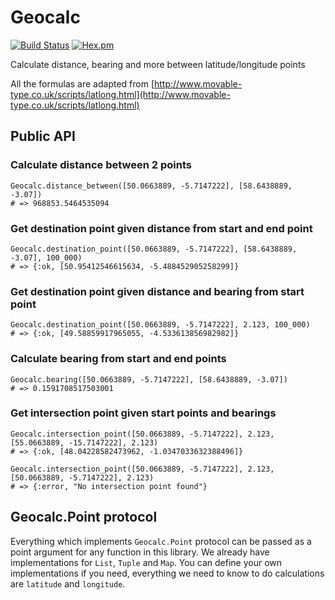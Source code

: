# Geocalc

[![Build Status](https://travis-ci.org/yltsrc/geocalc.svg?branch=master)](https://travis-ci.org/yltsrc/geocalc)
[![Hex.pm](https://img.shields.io/hexpm/v/geocalc.svg?style=flat-square)](https://hex.pm/packages/geocalc)


Calculate distance, bearing and more between latitude/longitude points

All the formulas are adapted from
[http://www.movable-type.co.uk/scripts/latlong.html](http://www.movable-type.co.uk/scripts/latlong.html)

## Public API

### Calculate distance between 2 points

    Geocalc.distance_between([50.0663889, -5.7147222], [58.6438889, -3.07])
    # => 968853.5464535094
    

### Get destination point given distance from start and end point

    Geocalc.destination_point([50.0663889, -5.7147222], [58.6438889, -3.07], 100_000)
    # => {:ok, [50.95412546615634, -5.488452905258299]}


### Get destination point given distance and bearing from start point

    Geocalc.destination_point([50.0663889, -5.7147222], 2.123, 100_000)
    # => {:ok, [49.58859917965055, -4.533613856982982]}
    
    
### Calculate bearing from start and end points

    Geocalc.bearing([50.0663889, -5.7147222], [58.6438889, -3.07])
    # => 0.1591708517503001

### Get intersection point given start points and bearings

    Geocalc.intersection_point([50.0663889, -5.7147222], 2.123, [55.0663889, -15.7147222], 2.123)
    # => {:ok, [48.04228582473962, -1.0347033632388496]}

    Geocalc.intersection_point([50.0663889, -5.7147222], 2.123, [50.0663889, -5.7147222], 2.123)
    # => {:error, "No intersection point found"}


## Geocalc.Point protocol

Everything which implements `Geocalc.Point` protocol can be passed as a point
argument for any function in this library.
We already have implementations for `List`, `Tuple` and `Map`.
You can define your own implementations if you need, everything we need to know
to do calculations are `latitude` and `longitude`.

